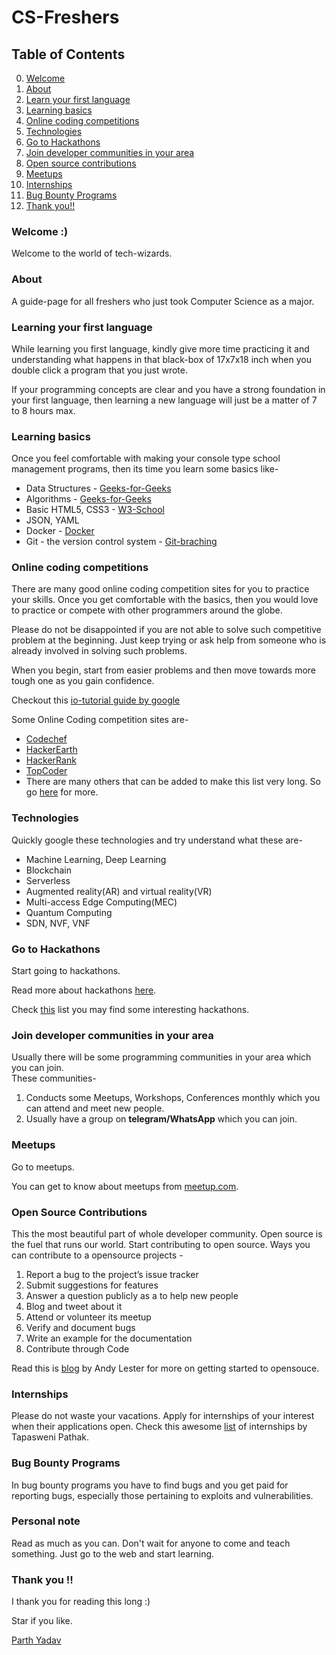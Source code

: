 # CS-Freshers


## Table of Contents
0. [Welcome](#welcome-)
1. [About](#about)
2. [Learn your first language](#learning-your-first-language)
3. [Learning basics](#learning-basics)
4. [Online coding competitions](#online-coding-competitions)
5. [Technologies](#technologies)
6. [Go to Hackathons](#go-to-hackathons)
7. [Join developer communities in your area](#join-developer-communities-in-your-area)
8. [Open source contributions](#open-source-contributions)
9. [Meetups](#meetups)
10. [Internships](#internships)
11. [Bug Bounty Programs](#bug-bounty-programs)
12. [Thank you!!](#thank-you-)



### Welcome :)
Welcome to the world of tech-wizards.


### About
A guide-page for all freshers who just took Computer Science as a major.


### Learning your first language
While learning you first language, kindly give more time practicing it and understanding what happens in that black-box of 17x7x18 inch when you double click a program that you just wrote.

If your programming concepts are clear and you have a strong foundation in your first language, then learning a new language will just be a matter of 7 to 8 hours max.


### Learning basics
Once you feel comfortable with making your console type school management programs, then its time you learn some basics like-<br>
* Data Structures - [Geeks-for-Geeks](https://www.geeksforgeeks.org/data-structures/)
* Algorithms - [Geeks-for-Geeks](https://www.geeksforgeeks.org/fundamentals-of-algorithms/)
* Basic HTML5, CSS3 - [W3-School](https://www.w3schools.com/html/default.asp)
* JSON, YAML
* Docker - [Docker](https://docs.docker.com/get-started/)
* Git - the version control system - [Git-braching](https://learngitbranching.js.org/)


### Online coding competitions
There are many good online coding competition sites for you to practice your skills. Once you get comfortable with the basics, then you would love to practice or compete with other programmers around the globe.

Please do not be disappointed if you are not able to solve such competitive problem at the beginning. Just keep trying or ask help from someone who is already involved in solving such problems.

When you begin, start from easier problems and then move towards more tough one as you gain confidence.

Checkout this [io-tutorial guide by google](https://code.google.com/codejam/resources/quickstart-guide#io-tutorial)

Some Online Coding competition sites are-
* [Codechef](https://www.codechef.com/)
* [HackerEarth](https://www.hackerearth.com/challenges/)
* [HackerRank](https://www.hackerrank.com/contests)
* [TopCoder](https://www.topcoder.com/)
* There are many others that can be added to make this list very long. So go [here](https://github.com/anu0012/awesome-computer-science-opportunities#competitive-programming) for more.


### Technologies
Quickly google these technologies and try understand what these are-
* Machine Learning, Deep Learning
* Blockchain
* Serverless
* Augmented reality(AR) and virtual reality(VR)
* Multi-access Edge Computing(MEC)
* Quantum Computing
* SDN, NVF, VNF


### Go to Hackathons
Start going to hackathons.

Read more about hackathons [here](https://www.hackerearth.com/hackathon/).

Check [this](https://github.com/ayonroy2000/Hackathonistas_TelegramGroup/blob/master/Hackathons.md) list you may find some interesting hackathons.


### Join developer communities in your area
Usually there will be some programming communities in your area which you can join.<br>
These communities-
 1. Conducts some Meetups, Workshops, Conferences monthly which you can attend and meet new people.
 2. Usually have a group on **telegram/WhatsApp** which you can join.
 
### Meetups
Go to meetups.

You can get to know about meetups from [meetup.com](https://www.meetup.com/).



### Open Source Contributions
This the most beautiful part of whole developer community. Open source is the fuel that runs our world. Start contributing to open source. Ways you can contribute to a opensource projects -
1. Report a bug to the project’s issue tracker
2. Submit suggestions for features
3. Answer a question publicly as a to help new people
4. Blog and tweet about it
5. Attend or volunteer its meetup
6. Verify and document bugs
7. Write an example for the documentation
8. Contribute through Code

Read this is [blog](https://blog.newrelic.com/engineering/open-source_gettingstarted/?utm_source=feedburner&utm_medium=feed&utm_campaign=Feed%3A+NewRelic+%28New+Relic+Blog%29) by Andy Lester for more on getting started to opensouce.

### Internships
Please do not waste your vacations. Apply for internships of your interest when their applications open.
Check this awesome [list](https://github.com/tapaswenipathak/Open-Source-Internships) of internships by Tapasweni Pathak.


### Bug Bounty Programs
In bug bounty programs you have to find bugs and you get paid for reporting bugs, especially those pertaining to exploits and vulnerabilities.


### Personal note
Read as much as you can. Don't wait for anyone to come and teach something. Just go to the web and start learning.


### Thank you !!
I thank you for reading this long :)

Star if you like.

[Parth Yadav](https://twitter.com/Asha_Seema_)



